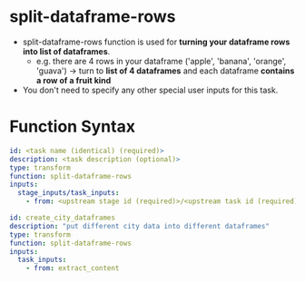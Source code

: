 # split-dataframe-rows
- split-dataframe-rows function is used for **turning your dataframe rows into list of dataframes**.
  - e.g. there are 4 rows in your dataframe ('apple', 'banana', 'orange', 'guava') -> turn to **list of 4 dataframes** and each dataframe **contains a row of a fruit kind**
- You don't need to specify any other special user inputs for this task. 


# Function Syntax
```yml
id: <task name (identical) (required)>
description: <task description (optional)>
type: transform 
function: split-dataframe-rows 
inputs:
  stage_inputs/task_inputs:
    - from: <upstream stage id (required)>/<upstream task id (required)> 
```

```yml
id: create_city_dataframes
description: "put different city data into different dataframes"
type: transform
function: split-dataframe-rows
inputs:
  task_inputs:
    - from: extract_content
```
